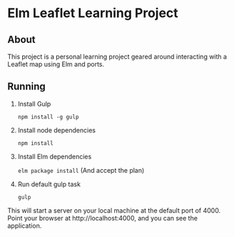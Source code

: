 
# Elm Leaflet Learning Project

## About

This project is a personal learning project geared around interacting with a Leaflet map using Elm and ports.


## Running

1. Install Gulp

    `npm install -g gulp`

2. Install node dependencies

    `npm install`

3. Install Elm dependencies

    `elm package install` (And accept the plan)

4. Run default gulp task

    `gulp`

This will start a server on your local machine at the default port of 4000. Point your browser at http://localhost:4000, and you can see the application.
